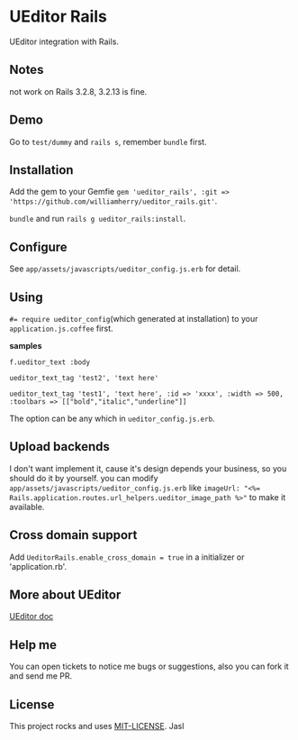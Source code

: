 UEditor Rails
======

UEditor integration with Rails.

## Notes
not work on Rails 3.2.8, 3.2.13 is fine.

## Demo
Go to ```test/dummy``` and ```rails s```, remember ```bundle``` first.

## Installation
Add the gem to your Gemfie ```gem 'ueditor_rails', :git => 'https://github.com/williamherry/ueditor_rails.git'```.

```bundle``` and run ```rails g ueditor_rails:install```.

## Configure
See ```app/assets/javascripts/ueditor_config.js.erb``` for detail.

## Using
```#= require ueditor_config```(which generated at installation) to your `application.js.coffee` first.

**samples**

```f.ueditor_text :body```

```ueditor_text_tag 'test2', 'text here'```

```ueditor_text_tag 'test1', 'text here', :id => 'xxxx', :width => 500, :toolbars => [["bold","italic","underline"]]```

The option can be any which in ```ueditor_config.js.erb```.

## Upload backends
I don't want implement it, cause it's design depends your business, so you should do it by yourself. 
you can modify ```app/assets/javascripts/ueditor_config.js.erb``` like ```imageUrl: "<%= Rails.application.routes.url_helpers.ueditor_image_path %>"``` to make it available.

## Cross domain support
Add ```UeditorRails.enable_cross_domain = true``` in a initializer or 'application.rb'.

## More about UEditor
[UEditor doc](http://ueditor.baidu.com/website/document.html)

## Help me

You can open tickets to notice me bugs or suggestions, also you can fork it and send me PR.

## License
This project rocks and uses [MIT-LICENSE](http://jasl.mit-license.org/). Jasl
